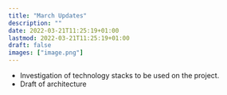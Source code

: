 ```yaml
---
title: "March Updates"
description: ""
date: 2022-03-21T11:25:19+01:00
lastmod: 2022-03-21T11:25:19+01:00
draft: false
images: ["image.png"]
---
```


- Investigation of technology stacks to be used on the project.
- Draft of architecture
